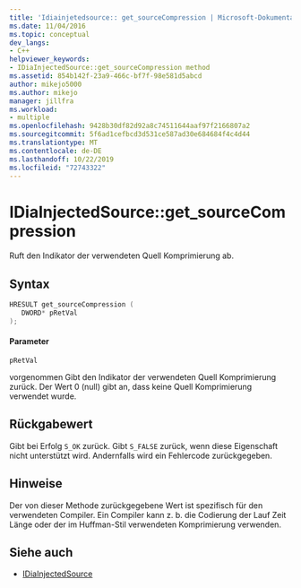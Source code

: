 ```yaml
---
title: 'Idiainjetedsource:: get_sourceCompression | Microsoft-Dokumentation'
ms.date: 11/04/2016
ms.topic: conceptual
dev_langs:
- C++
helpviewer_keywords:
- IDiaInjectedSource::get_sourceCompression method
ms.assetid: 854b142f-23a9-466c-bf7f-98e581d5abcd
author: mikejo5000
ms.author: mikejo
manager: jillfra
ms.workload:
- multiple
ms.openlocfilehash: 9428b30df82d92a8c74511644aaf97f2166807a2
ms.sourcegitcommit: 5f6ad1cefbcd3d531ce587ad30e684684f4c4d44
ms.translationtype: MT
ms.contentlocale: de-DE
ms.lasthandoff: 10/22/2019
ms.locfileid: "72743322"
---
```

# <a name="idiainjectedsourceget_sourcecompression"></a>IDiaInjectedSource::get_sourceCompression
Ruft den Indikator der verwendeten Quell Komprimierung ab.

## <a name="syntax"></a>Syntax

```C++
HRESULT get_sourceCompression ( 
   DWORD* pRetVal
);
```

#### <a name="parameters"></a>Parameter
 `pRetVal`

vorgenommen Gibt den Indikator der verwendeten Quell Komprimierung zurück. Der Wert 0 (null) gibt an, dass keine Quell Komprimierung verwendet wurde.

## <a name="return-value"></a>Rückgabewert
 Gibt bei Erfolg `S_OK` zurück. Gibt `S_FALSE` zurück, wenn diese Eigenschaft nicht unterstützt wird. Andernfalls wird ein Fehlercode zurückgegeben.

## <a name="remarks"></a>Hinweise
 Der von dieser Methode zurückgegebene Wert ist spezifisch für den verwendeten Compiler. Ein Compiler kann z. b. die Codierung der Lauf Zeit Länge oder der im Huffman-Stil verwendeten Komprimierung verwenden.

## <a name="see-also"></a>Siehe auch
- [IDiaInjectedSource](../../debugger/debug-interface-access/idiainjectedsource.md)